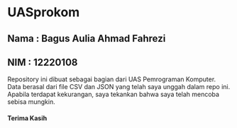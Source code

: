 # UASprokom

## Nama  : Bagus Aulia Ahmad Fahrezi
## NIM   : 12220108

Repository ini dibuat sebagai bagian dari UAS Pemrograman Komputer.
Data berasal dari file CSV dan JSON yang telah saya unggah dalam repo ini.
Apabila terdapat kekurangan, saya tekankan bahwa saya telah mencoba sebisa mungkin.

#### Terima Kasih ####
